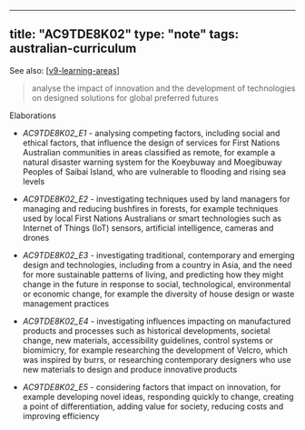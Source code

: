 
---
title: "AC9TDE8K02"
type: "note"
tags: australian-curriculum
---

See also: [[v9-learning-areas]]

> analyse the impact of innovation and the development of technologies on designed solutions for global preferred futures

Elaborations


- _AC9TDE8K02_E1_ - analysing competing factors, including social and ethical factors, that influence the design of services for First Nations Australian communities in areas classified as remote, for example a natural disaster warning system for the Koeybuway and Moegibuway Peoples of Saibai Island, who are vulnerable to flooding and rising sea levels

- _AC9TDE8K02_E2_ - investigating techniques used by land managers for managing and reducing bushfires in forests, for example techniques used by local First Nations Australians or smart technologies such as Internet of Things (IoT) sensors, artificial intelligence, cameras and drones

- _AC9TDE8K02_E3_ - investigating traditional, contemporary and emerging design and technologies, including from a country in Asia, and the need for more sustainable patterns of living, and predicting how they might change in the future in response to social, technological, environmental or economic change, for example the diversity of house design or waste management practices

- _AC9TDE8K02_E4_ - investigating influences impacting on manufactured products and processes such as historical developments, societal change, new materials, accessibility guidelines, control systems or biomimicry, for example researching the development of Velcro, which was inspired by burrs, or researching contemporary designers who use new materials to design and produce innovative products

- _AC9TDE8K02_E5_ - considering factors that impact on innovation, for example developing novel ideas, responding quickly to change, creating a point of differentiation, adding value for society, reducing costs and improving efficiency

[//begin]: # "Autogenerated link references for markdown compatibility"
[v9-learning-areas]: ../v9-learning-areas "Learning Areas"
[//end]: # "Autogenerated link references"
